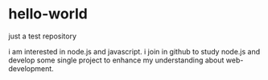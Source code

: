 # hello-world
just a test repository

i am interested in node.js and javascript. i join in github to study node.js and develop some 
single project to enhance my understanding about web-development.
